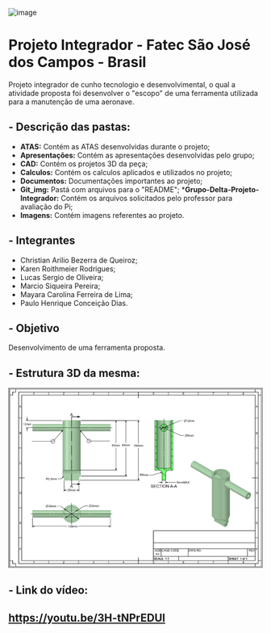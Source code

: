 ![image](https://github.com/lucaskkergg/proj_int_1_sem_2020_grupo_d_manut/blob/master/Git_img/%C3%ADndicesadfasdf.png)

# Projeto Integrador - Fatec São José dos Campos - Brasil

Projeto integrador de cunho tecnologio e desenvolvimental, o qual a atividade proposta foi desenvolver o "escopo" de uma ferramenta utilizada para a manutenção de uma aeronave.

## - Descrição das pastas:
* __ATAS:__ Contém as ATAS desenvolvidas durante o projeto;
* __Apresentações:__ Contém as apresentações desenvolvidas pelo grupo;
* __CAD:__ Contém os projetos 3D da peça;
* __Calculos:__ Contém os calculos aplicados e utilizados no projeto;
* __Documentos:__ Documentações importantes ao projeto;
* __Git_img:__ Pastá com arquivos para o "README";
*__Grupo-Delta-Projeto-Integrador:__ Contém os arquivos solicitados pelo professor para avaliação do Pi;
* __Imagens:__ Contém imagens referentes ao projeto.

## - Integrantes
* Christian Arilio Bezerra de Queiroz;
* Karen Roithmeier Rodrigues;
* Lucas Sergio de Oliveira;
* Marcio Siqueira Pereira;
* Mayara Carolina Ferreira de Lima;
* Paulo Henrique Conceição Dias.

## - Objetivo

Desenvolvimento de uma ferramenta proposta.

## - Estrutura 3D da mesma:

![image](https://github.com/lucaskkergg/proj_int_1_sem_2020_grupo_d_manut/blob/master/Git_img/Imagem1twert.png)


 ## - Link do vídeo:
 
 https://youtu.be/3H-tNPrEDUI
 ---------------------------------------------------------------------------------------------------------
